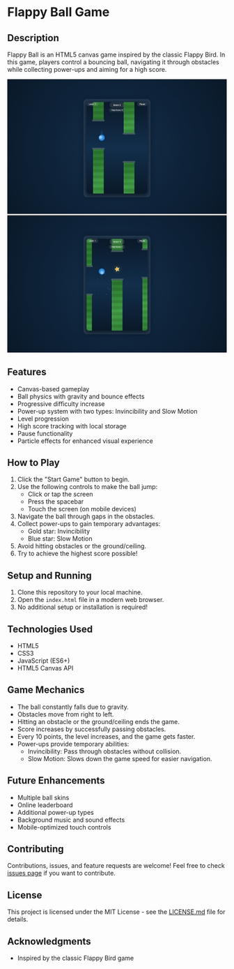 # Flappy Ball Game

## Description

Flappy Ball is an HTML5 canvas game inspired by the classic Flappy Bird. In this game, players control a bouncing ball, navigating it through obstacles while collecting power-ups and aiming for a high score.

![Demo](flappyball1.jpg)
![Demo](flappyball2.jpg)

## Features

- Canvas-based gameplay
- Ball physics with gravity and bounce effects
- Progressive difficulty increase
- Power-up system with two types: Invincibility and Slow Motion
- Level progression
- High score tracking with local storage
- Pause functionality
- Particle effects for enhanced visual experience

## How to Play

1. Click the "Start Game" button to begin.
2. Use the following controls to make the ball jump:
   - Click or tap the screen
   - Press the spacebar
   - Touch the screen (on mobile devices)
3. Navigate the ball through gaps in the obstacles.
4. Collect power-ups to gain temporary advantages:
   - Gold star: Invincibility
   - Blue star: Slow Motion
5. Avoid hitting obstacles or the ground/ceiling.
6. Try to achieve the highest score possible!

## Setup and Running

1. Clone this repository to your local machine.
2. Open the `index.html` file in a modern web browser.
3. No additional setup or installation is required!

## Technologies Used

- HTML5
- CSS3
- JavaScript (ES6+)
- HTML5 Canvas API

## Game Mechanics

- The ball constantly falls due to gravity.
- Obstacles move from right to left.
- Hitting an obstacle or the ground/ceiling ends the game.
- Score increases by successfully passing obstacles.
- Every 10 points, the level increases, and the game gets faster.
- Power-ups provide temporary abilities:
  - Invincibility: Pass through obstacles without collision.
  - Slow Motion: Slows down the game speed for easier navigation.

## Future Enhancements

- Multiple ball skins
- Online leaderboard
- Additional power-up types
- Background music and sound effects
- Mobile-optimized touch controls

## Contributing

Contributions, issues, and feature requests are welcome! Feel free to check [issues page](https://github.com/Azouzi-mohamed-ali/Flappy-Ball/issues) if you want to contribute.

## License

This project is licensed under the MIT License - see the [LICENSE.md](LICENSE.md) file for details.

## Acknowledgments

- Inspired by the classic Flappy Bird game
